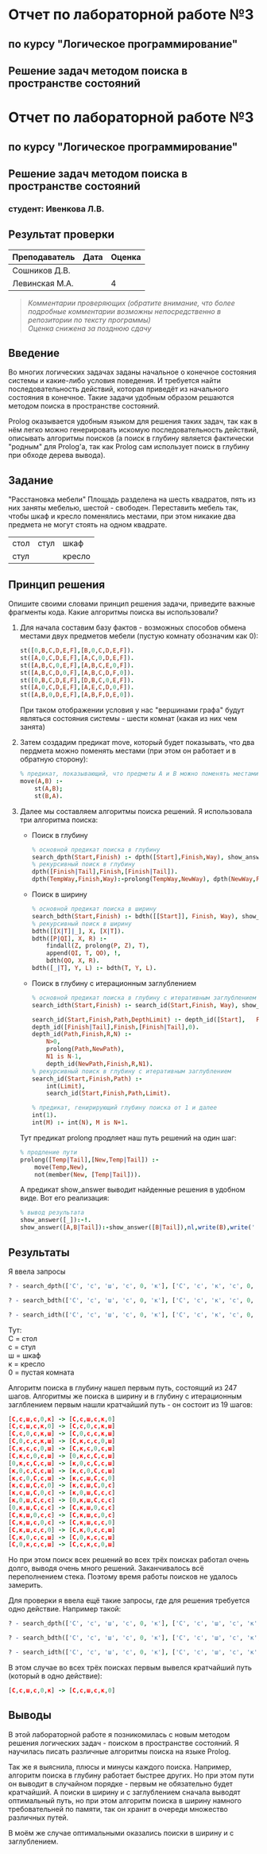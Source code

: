 # Отчет по лабораторной работе №3
## по курсу "Логическое программирование"

## Решение задач методом поиска в пространстве состояний

# Отчет по лабораторной работе №3
## по курсу "Логическое программирование"

## Решение задач методом поиска в пространстве состояний

### студент: Ивенкова Л.В.

## Результат проверки

| Преподаватель     | Дата         |  Оценка       |
|-------------------|--------------|---------------|
| Сошников Д.В. |              |               |
| Левинская М.А.|              |       4       |

> *Комментарии проверяющих (обратите внимание, что более подробные комментарии возможны непосредственно в репозитории по тексту программы)*  
> *Оценка снижена за позднюю сдачу*

## Введение

Во многих логических задачах заданы начальное о конечное состояния системы и какие-либо условия поведения. И требуется найти последовательность действий, которая приведёт из начального состояния в конечное. Такие задачи удобным образом решаются методом поиска в пространстве состояний.

Prolog оказывается удобным языком для решения таких задач, так как в нём легко можно генерировать искомую последовательность действий, описывать алгоритмы поисков (а поиск в глубину является фактически "родным" для Prolog'а, так как Prolog сам использует поиск в глубину при обходе дерева вывода).

## Задание

"Расстановка мебели"
Площадь разделена на шесть квадратов, пять из них заняты мебелью, шестой - свободен. Переставить мебель так, чтобы шкаф и кресло поменялись местами, при этом никакие два предмета не могут стоять на одном квадрате.

| | | |
|-|-|-|
| стол | стул | шкаф |
| стул |      | кресло |

## Принцип решения

Опишите своими словами принцип решения задачи, приведите важные фрагменты кода. Какие алгоритмы поиска вы использовали?

1. Для начала составим базу фактов - возможных способов обмена местами двух предметов мебели (пустую комнату обозначим как 0):

   ```prolog
   st([0,B,C,D,E,F],[B,0,C,D,E,F]).
   st([A,0,C,D,E,F],[A,C,0,D,E,F]).
   st([A,B,C,0,E,F],[A,B,C,E,0,F]).
   st([A,B,C,D,0,F],[A,B,C,D,F,0]).
   st([0,B,C,D,E,F],[D,B,C,0,E,F]).
   st([A,0,C,D,E,F],[A,E,C,D,0,F]).
   st([A,B,0,D,E,F],[A,B,F,D,E,0]).
   ```

   При таком отображении условия у нас "вершинами графа" будут являться состояния системы - шести комнат (какая из них чем занята)

2. Затем создадим предикат move, который будет показывать, что два пердмета можно поменять местами (при этом он работает и в обратную сторону):

   ```prolog
   % предикат, показывающий, что предметы A и B можно поменять местами
   move(A,B) :- 
       st(A,B);
       st(B,A).
   ```

3. Далее мы составляем алгоритмы поиска решений. Я использовала три алгоритма поиска:

   - Поиск в глубину

      ```prolog
      % основной предикат поиска в глубину
      search_dpth(Start,Finish) :- dpth([Start],Finish,Way), show_answer(Way).
      % рекурсивный поиск в глубину
      dpth([Finish|Tail],Finish,[Finish|Tail]).
      dpth(TempWay,Finish,Way):-prolong(TempWay,NewWay), dpth(NewWay,Finish,Way).
      ```

   - Поиск в ширину
   
      ```prolog
      % основной предикат поиска в ширину
      search_bdth(Start,Finish) :- bdth([[Start]], Finish, Way), show_answer(Way).
      % рекурсивный поиск в ширину
      bdth([[X|T]|_], X, [X|T]).
      bdth([P|QI], X, R) :- 
          findall(Z, prolong(P, Z), T),
          append(QI, T, QO), !,
          bdth(QO, X, R).
      bdth([_|T], Y, L) :- bdth(T, Y, L).
      ```
   - Поиск в глубину с итерационным заглублением

      ```prolog
      % основной предикат поиска в глубину с итеративным заглублением
      search_idth(Start,Finish) :- search_id(Start,Finish, Way), show_answer(Way).

      search_id(Start,Finish,Path,DepthLimit) :- depth_id([Start],   Finish,Path,DepthLimit).
      depth_id([Finish|Tail],Finish,[Finish|Tail],0).
      depth_id(Path,Finish,R,N) :- 
          N>0,
          prolong(Path,NewPath),
          N1 is N-1,
          depth_id(NewPath,Finish,R,N1).
      % рекурсивный поиск в глубину с итеративным заглублением
      search_id(Start,Finish,Path) :- 
          int(Limit),
          search_id(Start,Finish,Path,Limit).

      % предикат, генирирующий глубину поиска от 1 и далее
      int(1).
      int(M) :- int(N), M is N+1.
      ```

   Тут предикат prolong продляет наш путь решений на один шаг:

   ```prolog
   % продление пути
   prolong([Temp|Tail],[New,Temp|Tail]) :-
       move(Temp,New),
       not(member(New, [Temp|Tail])).
   ```

   А предикат show_answer выводит найденные решения в удобном виде. Вот его реализация:

   ```prolog
   % вывод результата
   show_answer([_]):-!.
   show_answer([A,B|Tail]):-show_answer([B|Tail]),nl,write(B),write(' -> '),write(A).
   ```

## Результаты

Я ввела запросы

```prolog
? - search_dpth(['С', 'с', 'ш', 'с', 0, 'к'], ['С', 'с', 'к', 'с', 0, 'ш']).

? - search_bdth(['С', 'с', 'ш', 'с', 0, 'к'], ['С', 'с', 'к', 'с', 0, 'ш']).

? - search_idth(['С', 'с', 'ш', 'с', 0, 'к'], ['С', 'с', 'к', 'с', 0, 'ш']).
``` 

Тут:  
С = стол  
с = стул  
ш = шкаф  
к = кресло   
0 = пустая комната  

Алгоритм поиска в глубину нашел первым путь, состоящий из 247 шагов. Алгоритмы же поиска в ширину и в глубину с итерационным заглблением первым нашли кратчайший путь - он состоит из 19 шагов:

```prolog
[С,с,ш,с,0,к] -> [С,с,ш,с,к,0]
[С,с,ш,с,к,0] -> [С,с,0,с,к,ш]
[С,с,0,с,к,ш] -> [С,0,с,с,к,ш]
[С,0,с,с,к,ш] -> [С,к,с,с,0,ш]
[С,к,с,с,0,ш] -> [С,к,с,0,с,ш]
[С,к,с,0,с,ш] -> [0,к,с,С,с,ш]
[0,к,с,С,с,ш] -> [к,0,с,С,с,ш]
[к,0,с,С,с,ш] -> [к,с,0,С,с,ш]
[к,с,0,С,с,ш] -> [к,с,ш,С,с,0]
[к,с,ш,С,с,0] -> [к,с,ш,С,0,с]
[к,с,ш,С,0,с] -> [к,0,ш,С,с,с]
[к,0,ш,С,с,с] -> [0,к,ш,С,с,с]
[0,к,ш,С,с,с] -> [С,к,ш,0,с,с]
[С,к,ш,0,с,с] -> [С,к,ш,с,0,с]
[С,к,ш,с,0,с] -> [С,к,ш,с,с,0]
[С,к,ш,с,с,0] -> [С,к,0,с,с,ш]
[С,к,0,с,с,ш] -> [С,0,к,с,с,ш]
[С,0,к,с,с,ш] -> [С,с,к,с,0,ш]
```

Но при этом поиск всех решений во всех трёх поисках работал очень долго, выводя очень много решений. Заканчивалось всё переполнением стека. Поэтому время работы поисков не удалось замерить.

Для проверки я ввела ещё такие запросы, где для решения требуется одно действие. Например такой:

```prolog
? - search_dpth(['С', 'с', 'ш', 'с', 0, 'к'], ['С', 'с', 'ш', 'с', 'к', 0]).

? - search_bdth(['С', 'с', 'ш', 'с', 0, 'к'], ['С', 'с', 'ш', 'с', 'к', 0]).

? - search_idth(['С', 'с', 'ш', 'с', 0, 'к'], ['С', 'с', 'ш', 'с', 'к', 0]).
``` 

В этом случае во всех трёх поисках первым вывелся кратчайший путь (который в одно действие):

```prolog
[С,с,ш,с,0,к] -> [С,с,ш,с,к,0]
``` 


## Выводы

В этой лабораторной работе я позникомилась с новым методом решения логических задач - поиском в пространстве состояний. Я научилась писать различные алгоритмы поиска на языке Prolog.

Так же я выяснила, плюсы и минусы каждого поиска. Например, алгоритм поиска в глубину работает быстрее других. Но при этом пути он выводит в случайном порядке - первым не обязательно будет кратчайший. А поиски в ширину и с заглублением сначала выводят оптимальный путь, но при этом алгоритм поиска в ширину намного требовательней по памяти, так он хранит в очереди множество различных путей. 

В моём же случае оптимальными оказались поиски в ширину и с заглублением.






